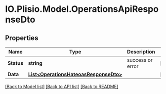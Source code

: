 # IO.Plisio.Model.OperationsApiResponseDto
## Properties

Name | Type | Description | Notes
------------ | ------------- | ------------- | -------------
**Status** | **string** | success or error | [optional] 
**Data** | [**List&lt;OperationsHateoasResponseDto&gt;**](OperationsHateoasResponseDto.md) |  | [optional] 

[[Back to Model list]](../README.md#documentation-for-models) [[Back to API list]](../README.md#documentation-for-api-endpoints) [[Back to README]](../README.md)


